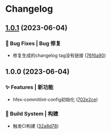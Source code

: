 # Changelog

## [1.0.1](https://github.com/UzumakiHan/hfex-commitlint-config/compare/v1.0.0...v1.0.1) (2023-06-04)


### 🐛 Bug Fixes | Bug 修复

* 修复生成的changelog tag没有链接 ([76f6a90](https://github.com/UzumakiHan/hfex-commitlint-config/commit/76f6a90e1dab91abeb97e535afcae0450bfa1716))

## 1.0.0 (2023-06-04)


### ✨ Features | 新功能

* hfex-commitlint-config初始化 ([702e2ce](https://github.com/UzumakiHan/hfex-commitlint-config/commit/702e2ce4461f73ef8a1073773c3e4c7170b7be61))


### 👷‍ Build System | 构建

* 触发CI构建 ([32a8d78](https://github.com/UzumakiHan/hfex-commitlint-config/commit/32a8d7852af4804098e5a86494dded59062baf41))
